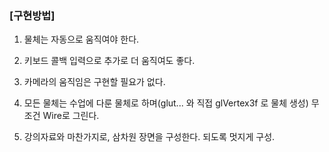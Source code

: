 <h3>[구현방법]</h3>

1) 물체는 자동으로 움직여야 한다.

2) 키보드 콜백 입력으로 추가로 더 움직여도 좋다.

3) 카메라의 움직임은 구현할 필요가 없다.

4) 모든 물체는 수업에 다룬 물체로 하며(glut... 와 직접 glVertex3f 로 물체 생성) 무조건 Wire로 그린다.

5) 강의자료와 마찬가지로, 삼차원 장면을 구성한다. 되도록 멋지게 구성.
